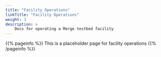 ```yaml
---
title: "Facility Operations"
linkTitle: "Facility Operations"
weight: 3
description: >
    Docs for operating a Merge testbed facility
---
```



{{% pageinfo %}}
This is a placeholder page for facility operations
{{% /pageinfo %}}
